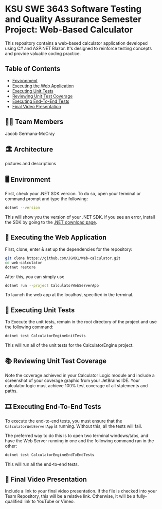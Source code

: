 # KSU SWE 3643 Software Testing and Quality Assurance Semester Project: Web-Based Calculator
This repository contains a web-based calculator application developed using C# and ASP.NET Blazor. It's designed to reinforce testing concepts and provide valuable coding practice.

## Table of Contents
- [Environment](#🖥️-environment)
- [Executing the Web Application](#executing-the-web-application)
- [Executing Unit Tests](#executing-Unit-Tests)
- [Reviewing Unit Test Coverage](#reviewing-Unit-Test-Coverage)
- [Executing End-To-End Tests](#executing-End-To-End-Tests)
- [Final Video Presentation](#final-Video-Presentation)
  
## 🧍‍♂️ Team Members
Jacob Germana-McCray

## 🏛️ Architecture
pictures and descriptions

## 🖥️ Environment
First, check your .NET SDK version. To do so, open your terminal or command prompt and type the following:
```bash
dotnet --version
```
This will show you the version of your .NET SDK. If you see an error, install the SDK by going to the [.NET download page](https://dotnet.microsoft.com/download).

## 🚀 Executing the Web Application

First, clone, enter & set up the dependencies for the repository:
```bash
git clone https://github.com/JGM01/Web-calculator.git
cd web-calculator
dotnet restore
```
After this, you can simply use 
```bash
dotnet run --project CalculatorWebServerApp
```
To launch the web app at the localhost specified in the terminal.

## 🧪 Executing Unit Tests
To Execute the unit tests, remain in the root directory of the project and use the following command:
```bash
dotnet test CalculatorEngineUnitTests
```
This will run all of the unit tests for the CalculatorEngine project.

## 📚 Reviewing Unit Test Coverage
Note the coverage achieved in your Calculator Logic module and include a screenshot of your coverage graphic from your JetBrains IDE. Your calculator logic must achieve 100% test coverage of all statements and paths.

## 🎞️ Executing End-To-End Tests
To execute the end-to-end tests, you must ensure that the `CalculatorWebServerApp` is running. Without this, all the tests will fail.

The preferred way to do this is to open two terminal windows/tabs, and have the Web Server running in one and the following command ran in the other:
```bash
dotnet test CalculatorEngineEndToEndTests
```
This will run all the end-to-end tests.

## 🎥 Final Video Presentation
Include a link to your final video presentation. If the file is checked into your Team Repository, this will be a relative link. Otherwise, it will be a fully-qualified link to YouTube or Vimeo.
